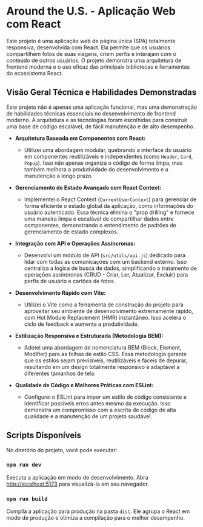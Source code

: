 # Around the U.S. - Aplicação Web com React

Este projeto é uma aplicação web de página única (SPA) totalmente responsiva, desenvolvida com React. Ela permite que os usuários compartilhem fotos de suas viagens, criem perfis e interajam com o conteúdo de outros usuários. O projeto demonstra uma arquitetura de frontend moderna e o uso eficaz das principais bibliotecas e ferramentas do ecossistema React.

## Visão Geral Técnica e Habilidades Demonstradas

Este projeto não é apenas uma aplicação funcional, mas uma demonstração de habilidades técnicas essenciais no desenvolvimento de frontend moderno. A arquitetura e as tecnologias foram escolhidas para construir uma base de código escalável, de fácil manutenção e de alto desempenho.

*   **Arquitetura Baseada em Componentes com React:**
    *   Utilizei uma abordagem modular, quebrando a interface do usuário em componentes reutilizáveis e independentes (como `Header`, `Card`, `Popup`). Isso não apenas organiza o código de forma limpa, mas também melhora a produtividade do desenvolvimento e a manutenção a longo prazo.

*   **Gerenciamento de Estado Avançado com React Context:**
    *   Implementei o React Context (`CurrentUserContext`) para gerenciar de forma eficiente o estado global da aplicação, como informações do usuário autenticado. Essa técnica elimina o "prop drilling" e fornece uma maneira limpa e escalável de compartilhar dados entre componentes, demonstrando o entendimento de padrões de gerenciamento de estado complexos.

*   **Integração com API e Operações Assíncronas:**
    *   Desenvolvi um módulo de API (`src/utils/api.js`) dedicado para lidar com todas as comunicações com um backend externo. Isso centraliza a lógica de busca de dados, simplificando o tratamento de operações assíncronas (CRUD - Criar, Ler, Atualizar, Excluir) para perfis de usuário e cartões de fotos.

*   **Desenvolvimento Rápido com Vite:**
    *   Utilizei o Vite como a ferramenta de construção do projeto para aproveitar seu ambiente de desenvolvimento extremamente rápido, com Hot Module Replacement (HMR) instantâneo. Isso acelera o ciclo de feedback e aumenta a produtividade.

*   **Estilização Responsiva e Estruturada (Metodologia BEM):**
    *   Adotei uma abordagem de nomenclatura BEM (Block, Element, Modifier) para as folhas de estilo CSS. Essa metodologia garante que os estilos sejam previsíveis, reutilizáveis e fáceis de depurar, resultando em um design totalmente responsivo e adaptável a diferentes tamanhos de tela.

*   **Qualidade de Código e Melhores Práticas com ESLint:**
    *   Configurei o ESLint para impor um estilo de código consistente e identificar possíveis erros antes mesmo da execução. Isso demonstra um compromisso com a escrita de código de alta qualidade e a manutenção de um projeto saudável.

## Scripts Disponíveis

No diretório do projeto, você pode executar:

### `npm run dev`

Executa a aplicação em modo de desenvolvimento.
Abra [http://localhost:5173](http://localhost:5173) para visualizá-la em seu navegador.

### `npm run build`

Compila a aplicação para produção na pasta `dist`. Ele agrupa o React em modo de produção e otimiza a compilação para o melhor desempenho.
